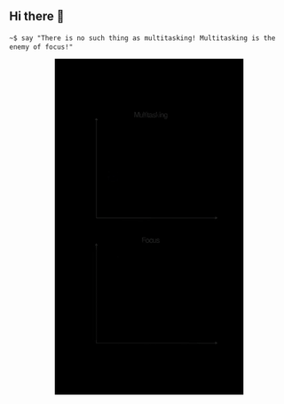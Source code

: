 ## Hi there 👋
```
~$ say "There is no such thing as multitasking! Multitasking is the enemy of focus!"
```
<p align="center">
  <a href="http://ifconfig.me/ip"><img src="./static/multitasking_vs_focus2.gif" width="340" title="wallpaper"></a>
</p>

<!--
**dcorol-onedoor/dcorol-onedoor** is a ✨ _special_ ✨ repository because its `README.md` (this file) appears on your GitHub profile.

Here are some ideas to get you started:

- 🔭 I’m currently working on ...
- 🌱 I’m currently learning ...
- 👯 I’m looking to collaborate on ...
- 🤔 I’m looking for help with ...
- 💬 Ask me about ...
- 📫 How to reach me: ...
- 😄 Pronouns: ...
- ⚡ Fun fact: ...
-->
